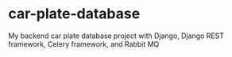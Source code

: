 # car-plate-database
My backend car plate database project with Django, Django REST framework, Celery framework, and Rabbit MQ

